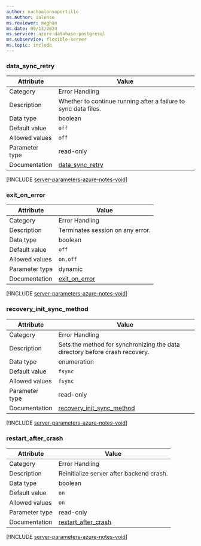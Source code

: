 ```yaml
---
author: nachoalonsoportillo
ms.author: ialonso
ms.reviewer: maghan
ms.date: 09/13/2024
ms.service: azure-database-postgresql
ms.subservice: flexible-server
ms.topic: include
---
```

### data_sync_retry

| Attribute      | Value                                                      |
|----------------|------------------------------------------------------------|
| Category       | Error Handling |
| Description    | Whether to continue running after a failure to sync data files.             |
| Data type      | boolean     |
| Default value  | `off`         |
| Allowed values | `off`          |
| Parameter type | read-only      |
| Documentation  | [data_sync_retry](https://www.postgresql.org/docs/16/runtime-config-error-handling.html#GUC-DATA-SYNC-RETRY)                     |


[!INCLUDE [server-parameters-azure-notes-void](./server-parameters-azure-notes-void.md)]



### exit_on_error

| Attribute      | Value                                                      |
|----------------|------------------------------------------------------------|
| Category       | Error Handling |
| Description    | Terminates session on any error.                                            |
| Data type      | boolean     |
| Default value  | `off`         |
| Allowed values | `on,off`       |
| Parameter type | dynamic        |
| Documentation  | [exit_on_error](https://www.postgresql.org/docs/16/runtime-config-error-handling.html#GUC-EXIT-ON-ERROR)                         |


[!INCLUDE [server-parameters-azure-notes-void](./server-parameters-azure-notes-void.md)]



### recovery_init_sync_method

| Attribute      | Value                                                      |
|----------------|------------------------------------------------------------|
| Category       | Error Handling |
| Description    | Sets the method for synchronizing the data directory before crash recovery. |
| Data type      | enumeration |
| Default value  | `fsync`       |
| Allowed values | `fsync`        |
| Parameter type | read-only      |
| Documentation  | [recovery_init_sync_method](https://www.postgresql.org/docs/16/runtime-config-error-handling.html#GUC-RECOVERY-INIT-SYNC-METHOD) |


[!INCLUDE [server-parameters-azure-notes-void](./server-parameters-azure-notes-void.md)]



### restart_after_crash

| Attribute      | Value                                                      |
|----------------|------------------------------------------------------------|
| Category       | Error Handling |
| Description    | Reinitialize server after backend crash.                                    |
| Data type      | boolean     |
| Default value  | `on`          |
| Allowed values | `on`           |
| Parameter type | read-only      |
| Documentation  | [restart_after_crash](https://www.postgresql.org/docs/16/runtime-config-error-handling.html#GUC-RESTART-AFTER-CRASH)             |


[!INCLUDE [server-parameters-azure-notes-void](./server-parameters-azure-notes-void.md)]


